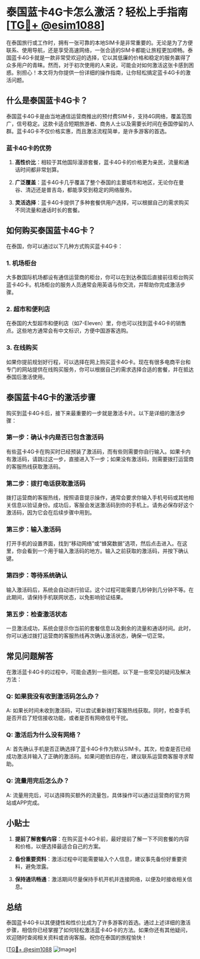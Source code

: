 # 泰国蓝卡4G卡怎么激活？轻松上手指南[[TG💪+ @esim1088](https://t.me/s/esim1088)]

在泰国旅行或工作时，拥有一张可靠的本地SIM卡是非常重要的。无论是为了方便联系、使用导航，还是享受高速网络，一张合适的SIM卡都能让旅程更加顺畅。泰国蓝卡4G卡就是一款非常受欢迎的选择，它以其低廉的价格和稳定的服务赢得了众多用户的青睐。然而，对于初次使用的人来说，可能会对如何激活这张卡感到困惑。别担心！本文将为你提供一份详细的操作指南，让你轻松搞定蓝卡4G卡的激活问题。

## 什么是泰国蓝卡4G卡？

泰国蓝卡4G卡是由当地通信运营商推出的预付费SIM卡，支持4G网络，覆盖范围广，信号稳定。这款卡适合短期旅游者、商务人士以及需要长时间在泰国停留的人群。蓝卡4G卡不仅价格实惠，而且激活流程简单，是许多游客的首选。

### 蓝卡4G卡的优势

1. **高性价比**：相较于其他国际漫游套餐，蓝卡4G卡的价格更为亲民，流量和通话时间都非常划算。
   
2. **广泛覆盖**：蓝卡4G卡几乎覆盖了整个泰国的主要城市和地区，无论你在曼谷、清迈还是普吉岛，都能享受到稳定的网络服务。

3. **灵活选择**：蓝卡4G卡提供了多种套餐供用户选择，可以根据自己的需求购买不同流量和通话时长的套餐。

## 如何购买泰国蓝卡4G卡？

在泰国，你可以通过以下几种方式购买蓝卡4G卡：

### 1. 机场柜台

大多数国际机场都设有通信运营商的柜台，你可以在到达泰国后直接前往柜台购买蓝卡4G卡。机场柜台的服务人员通常会用英语与你交流，并帮助你完成激活步骤。

### 2. 超市和便利店

在泰国的大型超市和便利店（如7-Eleven）里，你也可以找到蓝卡4G卡的销售点。这些地方通常会有中文标识，方便中国游客选购。

### 3. 在线购买

如果你提前规划好行程，可以选择在网上购买蓝卡4G卡。现在有很多电商平台和专门的网站提供在线购买服务，你可以根据自己的需求选择合适的套餐，并在抵达泰国后激活使用。

## 泰国蓝卡4G卡的激活步骤

购买到蓝卡4G卡后，接下来最重要的一步就是激活卡片。以下是详细的激活步骤：

### 第一步：确认卡内是否已包含激活码

有些蓝卡4G卡在购买时已经预装了激活码，而有些则需要你自行输入。如果卡内有激活码，请跳过这一步，直接进入下一步；如果没有激活码，则需要拨打运营商的客服热线获取激活码。

### 第二步：拨打电话获取激活码

拨打运营商的客服热线，按照语音提示操作，通常会要求你输入手机号码或其他相关信息以验证身份。成功后，客服会发送激活码到你的手机上。请务必保存好这个激活码，因为它会在后续步骤中用到。

### 第三步：输入激活码

打开手机的设置界面，找到“移动网络”或“蜂窝数据”选项，然后点击进入。在这里，你会看到一个用于输入激活码的地方。输入之前获取的激活码，并按下确认键。

### 第四步：等待系统确认

输入激活码后，系统会自动进行验证。这个过程可能需要几秒钟到几分钟不等。在此期间，请保持手机联网状态，以免影响验证结果。

### 第五步：检查激活状态

一旦激活成功，系统会提示你当前的套餐信息以及剩余的流量和通话时间。此时，你可以通过拨打运营商的客服热线再次确认激活状态，确保一切正常。

## 常见问题解答

在激活蓝卡4G卡的过程中，可能会遇到一些问题。以下是一些常见的疑问及解决方法：

### Q: 如果我没有收到激活码怎么办？

A: 如果长时间未收到激活码，可以尝试重新拨打客服热线获取。同时，检查手机是否开启了短信接收功能，或者是否有网络信号干扰。

### Q: 激活后为什么没有网络？

A: 首先确认手机是否正确选择了蓝卡4G卡作为默认SIM卡。其次，检查是否已经成功激活并输入了正确的激活码。如果问题依旧存在，建议联系运营商客服寻求帮助。

### Q: 流量用完后怎么办？

A: 流量用完后，可以选择购买额外的流量包，具体操作可以通过运营商的官方网站或APP完成。

## 小贴士

1. **提前了解套餐内容**：在购买蓝卡4G卡前，最好提前了解一下不同套餐的内容和价格，以便选择最适合自己的方案。

2. **备份重要资料**：激活过程中可能需要输入个人信息，建议事先备份好重要资料，避免泄露。

3. **保持通讯畅通**：激活期间尽量保持手机开机并连接网络，以便及时接收相关信息。

## 总结

泰国蓝卡4G卡以其便捷性和性价比成为了许多游客的首选。通过上述详细的激活步骤，相信你已经掌握了如何轻松激活蓝卡4G卡的方法。如果你还有其他疑问，欢迎随时查阅相关资料或咨询客服。祝你在泰国的旅程愉快！

[[TG💪+ @esim1088](https://t.me/s/esim1088) ![Image](https://i.postimg.cc/4NQfJmqS/Snipaste-2025-05-13-00-14-12.png)]